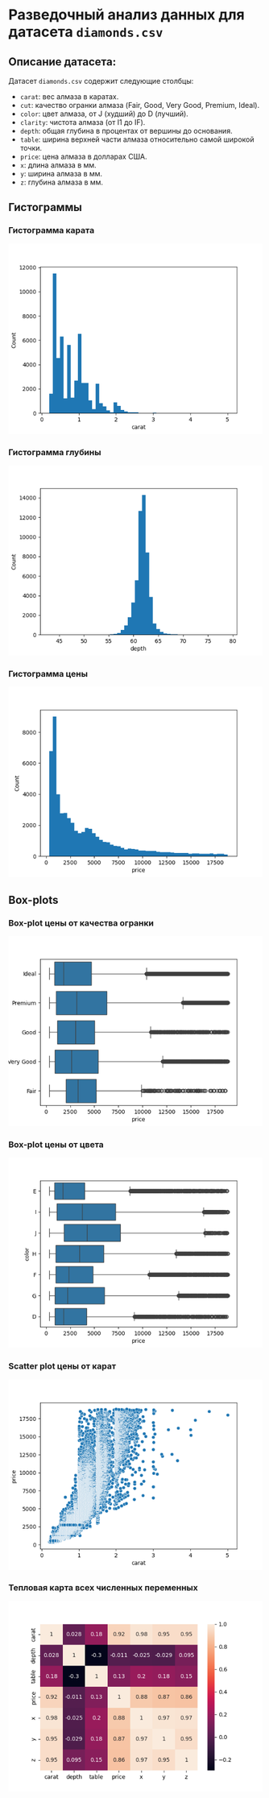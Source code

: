 # Разведочный анализ данных для датасета `diamonds.csv`

## Описание датасета:
Датасет `diamonds.csv` содержит следующие столбцы:
- `carat`: вес алмаза в каратах.
- `cut`: качество огранки алмаза (Fair, Good, Very Good, Premium, Ideal).
- `color`: цвет алмаза, от J (худший) до D (лучший).
- `clarity`: чистота алмаза (от I1 до IF).
- `depth`: общая глубина в процентах от вершины до основания.
- `table`: ширина верхней части алмаза относительно самой широкой точки.
- `price`: цена алмаза в долларах США.
- `x`: длина алмаза в мм.
- `y`: ширина алмаза в мм.
- `z`: глубина алмаза в мм.

## Гистограммы
### Гистограмма карата
![carat-histogram.png](doc/img/img.png)
### Гистограмма глубины
![carat-histogram.png](doc/img/img_1.png)
### Гистограмма цены
![img_2.png](doc/img/img_2.png)
## Box-plots
### Box-plot цены от качества огранки
![img_3.png](doc/img/img_3.png)
### Box-plot цены от цвета
![img_4.png](doc/img/img_4.png)
### Scatter plot цены от карат
![img_5.png](doc/img/img_5.png)
### Тепловая карта всех численных переменных
![img_6.png](doc/img/img_6.png)
